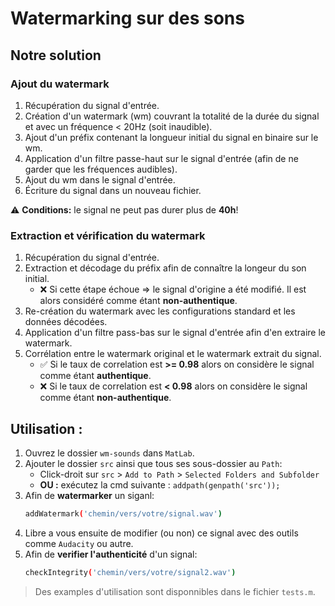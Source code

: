 # Watermarking sur des sons

## Notre solution 

### Ajout du watermark
1. Récupération du signal d'entrée.
2. Création d'un watermark (wm) couvrant la totalité de la durée du signal et avec un fréquence < 20Hz (soit inaudible).
3. Ajout d'un préfix contenant la longueur initial du signal en binaire sur le wm.
4. Application d'un filtre passe-haut sur le signal d'entrée (afin de ne garder que les fréquences audibles).
5. Ajout du wm dans le signal d'entrée.
6. Écriture du signal dans un nouveau fichier. 

:warning: **Conditions:** le signal ne peut pas durer plus de **40h**! 

### Extraction et vérification du watermark
1. Récupération du signal d'entrée.
2. Extraction et décodage du préfix afin de connaître la longeur du son initial.
   - ❌ Si cette étape échoue => le signal d'origine a été modifié. Il est alors considéré comme étant **non-authentique**.
3. Re-création du watermark avec les configurations standard et les données décodées.
4. Application d'un filtre pass-bas sur le signal d'entrée afin d'en extraire le watermark.
5. Corrélation entre le watermark original et le watermark extrait du signal.
   - ✅ Si le taux de correlation est **>= 0.98** alors on considère le signal comme étant **authentique**.
   - ❌ Si le taux de correlation est **< 0.98** alors on considère le signal comme étant **non-authentique**. 


## Utilisation :

1. Ouvrez le dossier `wm-sounds` dans `MatLab`.
2. Ajouter le dossier `src` ainsi que tous ses sous-dossier au `Path`:
   - Click-droit sur `src` > `Add to Path` > `Selected Folders and Subfolder`  
   - **OU :** exécutez la cmd suivante : `addpath(genpath('src'));`
3. Afin de **watermarker** un siganl:
    ```bash
    addWatermark('chemin/vers/votre/signal.wav')
    ```
4. Libre a vous ensuite de modifier (ou non) ce signal avec des outils comme `Audacity` ou autre.
5. Afin de **verifier l'authenticité** d'un signal:
    ```bash
    checkIntegrity('chemin/vers/votre/signal2.wav')
    ```
> Des examples d'utilisation sont disponnibles dans le fichier `tests.m`. 
